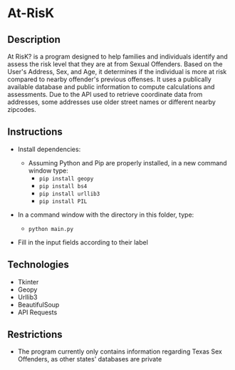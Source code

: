 # At-RisK

## Description
At RisK? is a program designed to help families and individuals identify and assess the risk level that they are at from Sexual Offenders.
Based on the User's Address, Sex, and Age, it determines if the individual is more at risk compared to nearby offender's previous offenses.
It uses a publically available database and public information to compute calculations and assessments.
Due to the API used to retrieve coordinate data from addresses, some addresses use older street names or different nearby zipcodes.

## Instructions
* Install dependencies:
  * Assuming Python and Pip are properly installed, in a new command window type:
    * `pip install geopy`
    * `pip install bs4`
    * `pip install urllib3`
    * `pip install PIL`

* In a command window with the directory in this folder, type:
  * `python main.py`

* Fill in the input fields according to their label

## Technologies
* Tkinter
* Geopy
* Urllib3
* BeautifulSoup
* API Requests

## Restrictions
* The program currently only contains information regarding Texas Sex Offenders, as other states' databases are private
